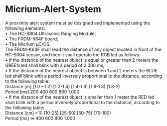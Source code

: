 # Micrium-Alert-System
A proximity alert system must be designed and implemented using the following elements:<br />
• The HC-SR04 Ultrasonic Ranging Module;<br />
• The FRDM-K64F board;<br />
• The Micrium μC/OS.<br />
The FRDM-K64F shall read the distance of any object located in front of the HC-SR04 sensor,
and then it shall operate the RGB led as follows:<br />
• If the distance of the nearest object is equal or greater than 2 meters the GREEN led
shall blink with a period of 2.000 ms;<br />
• If the distance of the nearest object is between 1 and 2 meters the BLUE led shall blink
with a period inversely proportional to the distance, according to the following table:<br />
Distance [m]  [1.0 – 1.2)   [1.2-1.4)   [1.4-1.6)  [1.6-1.8)  [1.8-2)<br />
Period [ms]   200           400         600       800         1.000<br />
• If the distance of the nearest object is smaller than 1 meter the RED led shall blink
with a period inversely proportional to the distance, according to the following table:<br />
Distance [cm]   <10   [10-25)  [25-50)   [50-75)  [75-100)<br />
Period [ms]     ∞     400      600       800      1.000<br />
